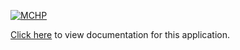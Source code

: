 [![MCHP](https://raw.githubusercontent.com/wiki/Microchip-MPLAB-Harmony/Microchip-MPLAB-Harmony.github.io/images/microchip_logo.png)](https://www.microchip.com)

[Click here](https://onlinedocs.microchip.com/v2/keyword-lookup?keyword=CORE_APPS_PIC32CM_SG_GC_FAT_FILESYSTEM_USING_SD_CARD_MEDIA&redirect=true) to view documentation for this application.